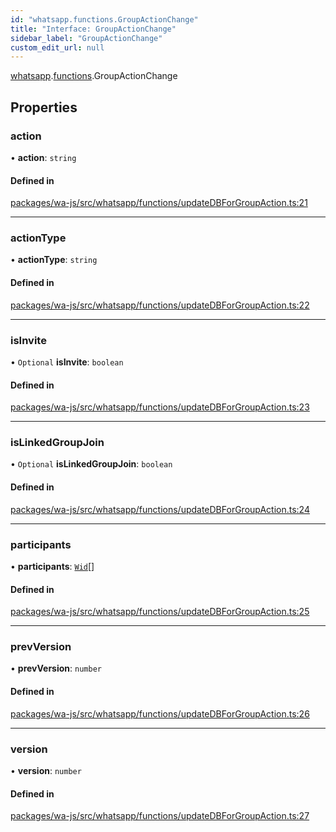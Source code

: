 ```yaml
---
id: "whatsapp.functions.GroupActionChange"
title: "Interface: GroupActionChange"
sidebar_label: "GroupActionChange"
custom_edit_url: null
---
```


[whatsapp](../namespaces/whatsapp.md).[functions](../namespaces/whatsapp.functions.md).GroupActionChange

## Properties

### action

• **action**: `string`

#### Defined in

[packages/wa-js/src/whatsapp/functions/updateDBForGroupAction.ts:21](https://github.com/wppconnect-team/wa-js/blob/main/src/whatsapp/functions/updateDBForGroupAction.ts#L21)

___

### actionType

• **actionType**: `string`

#### Defined in

[packages/wa-js/src/whatsapp/functions/updateDBForGroupAction.ts:22](https://github.com/wppconnect-team/wa-js/blob/main/src/whatsapp/functions/updateDBForGroupAction.ts#L22)

___

### isInvite

• `Optional` **isInvite**: `boolean`

#### Defined in

[packages/wa-js/src/whatsapp/functions/updateDBForGroupAction.ts:23](https://github.com/wppconnect-team/wa-js/blob/main/src/whatsapp/functions/updateDBForGroupAction.ts#L23)

___

### isLinkedGroupJoin

• `Optional` **isLinkedGroupJoin**: `boolean`

#### Defined in

[packages/wa-js/src/whatsapp/functions/updateDBForGroupAction.ts:24](https://github.com/wppconnect-team/wa-js/blob/main/src/whatsapp/functions/updateDBForGroupAction.ts#L24)

___

### participants

• **participants**: [`Wid`](../classes/whatsapp.Wid.md)[]

#### Defined in

[packages/wa-js/src/whatsapp/functions/updateDBForGroupAction.ts:25](https://github.com/wppconnect-team/wa-js/blob/main/src/whatsapp/functions/updateDBForGroupAction.ts#L25)

___

### prevVersion

• **prevVersion**: `number`

#### Defined in

[packages/wa-js/src/whatsapp/functions/updateDBForGroupAction.ts:26](https://github.com/wppconnect-team/wa-js/blob/main/src/whatsapp/functions/updateDBForGroupAction.ts#L26)

___

### version

• **version**: `number`

#### Defined in

[packages/wa-js/src/whatsapp/functions/updateDBForGroupAction.ts:27](https://github.com/wppconnect-team/wa-js/blob/main/src/whatsapp/functions/updateDBForGroupAction.ts#L27)
